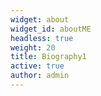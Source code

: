 ```yaml
---
widget: about
widget_id: aboutME
headless: true
weight: 20
title: Biography1
active: true
author: admin
---
```

